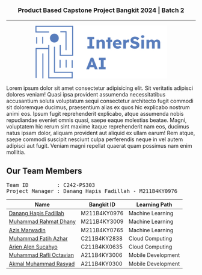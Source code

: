 <h3 align="center">Product Based Capstone Project Bangkit 2024 | Batch 2</h3>
<hr>
<p align="center">
    <img src="assets/logo.jpg" alt="tanampintar-logo" width="350px" >
</p>

<p>
    Lorem ipsum dolor sit amet consectetur adipisicing elit. Sit veritatis adipisci dolores veniam! Quasi ipsa provident assumenda necessitatibus accusantium soluta voluptatum sequi consectetur architecto fugit commodi sit doloremque ducimus, praesentium alias ex quos hic explicabo nostrum animi eos. Ipsum fugit reprehenderit explicabo, atque assumenda nobis repudiandae eveniet omnis quasi, saepe eaque molestias beatae. Magni, voluptatem hic rerum sint maxime itaque reprehenderit nam eos, ducimus natus ipsam dolor, aliquam provident aut aliquid ex ullam earum! Rem atque, saepe commodi suscipit nesciunt culpa perferendis neque in vel autem adipisci aut fugit. Veniam magni repellat quaerat quam possimus nam enim mollitia.
</p>

## Our Team Members

<pre>
Team ID         : C242-PS303
Project Manager : Danang Hapis Fadillah - M211B4KY0976
</pre>

| Name                                                                                      | Bangkit ID   | Learning Path      |
| ----------------------------------------------------------------------------------------- | ------------ | ------------------ |
| [Danang Hapis Fadillah](https://www.linkedin.com/in/danang-hapis-fadillah-682878202/)     | M211B4KY0976 | Machine Learning   |
| [Muhammad Rahmat Dhany](https://www.linkedin.com/in/dhanymuhammad08/)                     | M211B4KY3009 | Machine Learning   |
| [Azis Marwadin](https://www.linkedin.com/in/azis-marwadin-5189442a0/)                     | M211B4KY0765 | Machine Learning   |
| [Muhammad Fatih Azhar]()                                                                  | C211B4KY2838 | Cloud Computing    |
| [Arien Alen Sucahyo](https://www.linkedin.com/in/arien-alen-58b482330/)                   | C211B4KX0635 | Cloud Computing    |
| [Muhammad Rafli Octavian](https://www.linkedin.com/in/muhammad-rafli-octavian-8b3055231/) | A211B4KY3006 | Mobile Development |
| [Akmal Muhammad Rasyad](https://www.linkedin.com/in/akmalmrasyad/)                        | A211B4KY0300 | Mobile Development |
